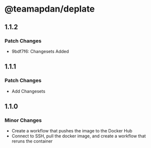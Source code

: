 # @teamapdan/deplate

## 1.1.2

### Patch Changes

- 9bdf7f6: Changesets Added

## 1.1.1

### Patch Changes

- Add Changesets

## 1.1.0

### Minor Changes

- Create a workflow that pushes the image to the Docker Hub
- Connect to SSH, pull the docker image, and create a workflow that reruns the container
